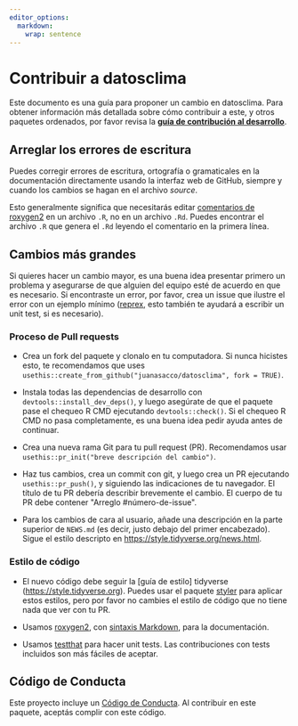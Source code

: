 ```yaml
---
editor_options: 
  markdown: 
    wrap: sentence
---
```


# Contribuir a datosclima

Este documento es una guía para proponer un cambio en datosclima.
Para obtener información más detallada sobre cómo contribuir a este, y otros paquetes ordenados, por favor revisa la [**guía de contribución al desarrollo**](https://rstd.io/tidy-contrib).

## Arreglar los errores de escritura

Puedes corregir errores de escritura, ortografía o gramaticales en la documentación directamente usando la interfaz web de GitHub, siempre y cuando los cambios se hagan en el archivo *source*.

Esto generalmente significa que necesitarás editar [comentarios de roxygen2](https://roxygen2.r-lib.org/articles/roxygen2.html) en un archivo `.R`, no en un archivo `.Rd`.
Puedes encontrar el archivo `.R` que genera el `.Rd` leyendo el comentario en la primera línea.

## Cambios más grandes

Si quieres hacer un cambio mayor, es una buena idea presentar primero un problema y asegurarse de que alguien del equipo esté de acuerdo en que es necesario.
Si encontraste un error, por favor, crea un issue que ilustre el error con un ejemplo mínimo ([reprex](https://www.tidyverse.org/help/#reprex), esto también te ayudará a escribir un unit test, si es necesario).

### Proceso de Pull requests

-   Crea un fork del paquete y clonalo en tu computadora.
    Si nunca hicistes esto, te recomendamos que uses `usethis::create_from_github("juanasacco/datosclima", fork = TRUE)`.

-   Instala todas las dependencias de desarrollo con `devtools::install_dev_deps()`, y luego asegúrate de que el paquete pase el chequeo R CMD ejecutando `devtools::check()`.
    Si el chequeo R CMD no pasa completamente, es una buena idea pedir ayuda antes de continuar.

-   Crea una nueva rama Git para tu pull request (PR).
    Recomendamos usar `usethis::pr_init("breve descripción del cambio")`.

-   Haz tus cambios, crea un commit con git, y luego crea un PR ejecutando `usethis::pr_push()`, y siguiendo las indicaciones de tu navegador.
    El título de tu PR debería describir brevemente el cambio.
    El cuerpo de tu PR debe contener "Arreglo #número-de-issue".

-   Para los cambios de cara al usuario, añade una descripción en la parte superior de `NEWS.md` (es decir, justo debajo del primer encabezado).
    Sigue el estilo descripto en <https://style.tidyverse.org/news.html>.

### Estilo de código

-   El nuevo código debe seguir la [guía de estilo] tidyverse (<https://style.tidyverse.org>).
    Puedes usar el paquete [styler](https://CRAN.R-project.org/package=styler) para aplicar estos estilos, pero por favor no cambies el estilo de código que no tiene nada que ver con tu PR.

-   Usamos [roxygen2](https://cran.r-project.org/package=roxygen2), con [sintaxis Markdown](https://cran.r-project.org/web/packages/roxygen2/vignettes/rd-formatting.html), para la documentación.

-   Usamos [testthat](https://cran.r-project.org/package=testthat) para hacer unit tests.
    Las contribuciones con tests incluidos son más fáciles de aceptar.

## Código de Conducta

Este proyecto incluye un [Código de Conducta](https://www.contributor-covenant.org/es/version/2/0/code_of_conduct/code_of_conduct.md).
Al contribuir en este paquete, aceptás complir con este código.
